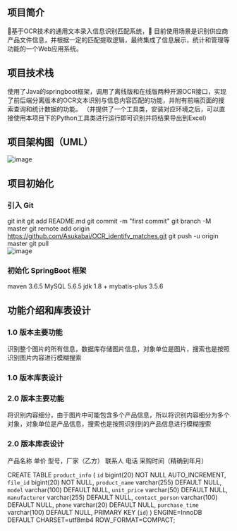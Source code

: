 ## 项目简介

🌈基于OCR技术的通用文本录入信息识别匹配系统，🙇 目前使用场景是识别供应商产品文件信息，并根据一定的匹配提取逻辑，最终集成了信息展示，统计和管理等功能的一个Web应用系统。

## 项目技术栈

使用了Java的springboot框架，调用了离线版和在线版两种开源OCR接口，实现了前后端分离版本的OCR文本识别与信息内容匹配的功能，并附有前端页面的搜索查询和统计数据的功能。
（并提供了一个工具类，安装对应环境之后，可以直接使用本项目下的Python工具类进行运行即可识别并将结果导出到Excel）

## 项目架构图（UML）

![image](https://github.com/user-attachments/assets/460973a1-6bf2-4bdb-9adf-2e5ca9e0e510)

## 项目初始化

### 引入 Git
git init
git add README.md
git commit -m "first commit"
git branch -M master
git remote add origin https://github.com/Asukabai/OCR_identify_matches.git
git push -u origin master
git pull  
![image](https://github.com/user-attachments/assets/bee5833f-d8e5-42ad-bd20-bc67b3686d86)

### 初始化 SpringBoot 框架
maven 3.6.5
MySQL 5.6.5
jdk 1.8 + mybatis-plus 3.5.6

## 功能介绍和库表设计

### 1.0 版本主要功能
识别整个图片的所有信息，数据库存储图片信息，对象单位是图片，搜索也是按照识别图片内容进行模糊搜索

### 1.0 版本库表设计

### 2.0 版本主要功能
将识别内容细分，由于图片中可能包含多个产品信息，所以将识别内容细分为多个对象，对象单位是产品信息，搜索也是按照识别到的产品信息进行模糊搜索

### 2.0 版本库表设计

产品名称 单价 型号，厂家（乙方） 联系人 电话 采购时间（精确到年月）

CREATE TABLE `product_info` (
`id` bigint(20) NOT NULL AUTO_INCREMENT,
`file_id` bigint(20) NOT NULL,
`product_name` varchar(255) DEFAULT NULL,
`model` varchar(100) DEFAULT NULL,
`unit_price` varchar(50) DEFAULT NULL,
`manufacturer` varchar(255) DEFAULT NULL,
`contact_person` varchar(100) DEFAULT NULL,
`phone` varchar(20) DEFAULT NULL,
`purchase_time` varchar(100) DEFAULT NULL,
PRIMARY KEY (`id`)
) ENGINE=InnoDB DEFAULT CHARSET=utf8mb4 ROW_FORMAT=COMPACT;